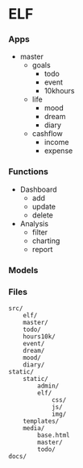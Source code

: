 ELF
=========

### Apps

- master
    - goals
        - todo
        - event
        - 10khours
    - life
        - mood
        - dream
        - diary
    - cashflow
        - income
        - expense

### Functions

- Dashboard
    - add
    - update
    - delete
- Analysis
    - filter
    - charting
    - report

### Models

### Files

    src/
        elf/
        master/
        todo/
        hours10k/
        event/
        dream/
        mood/
        diary/
    static/
        static/
            admin/
            elf/
                css/
                js/
                img/
        templates/
        media/
            base.html
            master/
            todo/
    docs/
